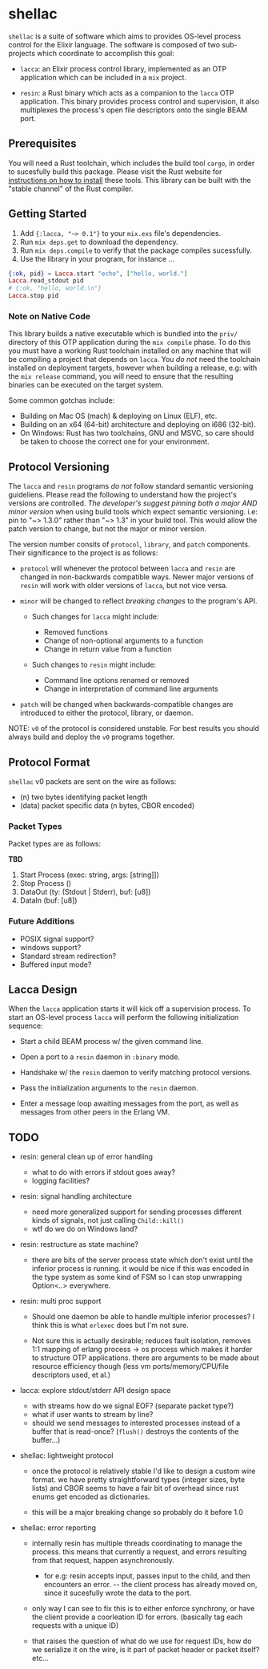 # shellac

`shellac` is a suite of software which aims to provides OS-level 
process control for the Elixir language. The software is composed of two
sub-projects which coordinate to accomplish this goal:

- `lacca`: an Elixir process control library, implemented as
  an OTP application which can be included in a `mix` project.

- `resin`: a Rust binary which acts as a companion to the `lacca`
  OTP application. This binary provides process control and 
  supervision, it also multiplexes the process's open file descriptors
  onto the single BEAM port.


## Prerequisites

You will need a Rust toolchain, which includes the build tool `cargo`, in
order to sucesfully build this package. Please visit the Rust website for
[instructions on how to install][rust-install] these tools. This library
can be built with the "stable channel" of the Rust compiler.

[rust-install]: https://www.rust-lang.org/tools/install

## Getting Started

1. Add `{:lacca, "~> 0.1"}` to your `mix.exs` file's dependencies.
2. Run `mix deps.get` to download the dependency.
3. Run `mix deps.compile` to verify that the package compiles sucessfully.
4. Use the library in your program, for instance ...

```elixir
{:ok, pid} = Lacca.start "echo", ["hello, world."]
Lacca.read_stdout pid
# {:ok, "hello, world.\n"}
Lacca.stop pid
```

### Note on Native Code 

This library builds a native executable which is bundled into the `priv/`
directory of this OTP application during the `mix compile` phase. To do
this you must have a working Rust toolchain installed on any machine that
will be compiling a project that depends on `lacca`. You *do not* need the
toolchain installed on deployment targets, however when building a release,
e.g: with the `mix release` command, you will need to ensure that the resulting
binaries can be executed on the target system.

Some common gotchas include:

- Building on Mac OS (mach) & deploying on Linux (ELF), etc.
- Building on an x64 (64-bit) architecture and deploying on i686 (32-bit).
- On Windows: Rust has two toolchains, GNU and MSVC, so care should be taken
  to choose the correct one for your environment.

## Protocol Versioning

The `lacca` and `resin` programs *do not* follow standard semantic versioning
guideliens. Please read the following to understand how the project's versions
are controlled. *The developer's suggest pinning both a major AND minor version*
when using build tools which expect semantic versioning. i.e: pin to
"\~> 1.3.0" rather than "\~> 1.3" in your build tool. This would allow the patch
version to change, but not the major or minor version.

The version number consits of `protocol`, `library`, and `patch` components.
Their significance to the project is as follows:

- `protocol` will whenever the protocol between `lacca` and `resin` are
  changed in non-backwards compatible ways. Newer major versions of `resin` 
  will work with older versions of `lacca`, but not vice versa.

- `minor` will be changed to reflect *breaking changes* to the program's API.
  - Such changes for `lacca` might include:
    - Removed functions
    - Change of non-optional arguments to a function
    - Change in return value from a function

  - Such changes to `resin` might include:
    - Command line options renamed or removed
    - Change in interpretation of command line arguments

- `patch` will be changed when backwards-compatible changes are introduced
  to either the protocol, library, or daemon.

NOTE: `v0` of the protocol is considered unstable. For best results 
you should always build and deploy the `v0` programs together.

## Protocol Format

`shellac` v0 packets are sent on the wire as follows:

- (n) 		two bytes identifying packet length
- (data)	packet specific data (n bytes, CBOR encoded)

### Packet Types

Packet types are as follows:

**TBD**

1. Start Process 	(exec: string, args: [string]])
2. Stop Process 	()
3. DataOut 			(ty: (Stdout | Stderr), buf: [u8])
5. DataIn 			(buf: [u8])

### Future Additions

- POSIX signal support?
- windows support?
- Standard stream redirection?
- Buffered input mode?

## Lacca Design

When the `lacca` application starts it will kick off a supervision
process. To start an OS-level process `lacca` will perform the
following initialization sequence:

- Start a child BEAM process w/ the given command line.

- Open a port to a `resin` daemon in `:binary` mode.

- Handshake w/ the `resin` daemon to verify matching protocol versions.

- Pass the initialization arguments to the `resin` daemon.

- Enter a message loop awaiting messages from the port, as well
  as messages from other peers in the Erlang VM.


## TODO

- resin: general clean up of error handling
  - what to do with errors if stdout goes away?
  - logging facilities?

- resin: signal handling architecture
  - need more generalized support for sending processes different kinds of
    signals, not just calling `Child::kill()`
  - wtf do we do on Windows land?

- resin: restructure as state machine?
  - there are bits of the server process state which don't exist until the
    inferior process is running. it would be nice if this was encoded in the
    type system as some kind of FSM so I can stop unwrapping Option<..>
    everywhere.

- resin: multi proc support
  - Should one daemon be able to handle multiple inferior processes?
    I think this is what `erlexec` does but I'm not sure.

  - Not sure this is actually desirable; reduces fault isolation, removes
    1:1 mapping of erlang process -> os process which makes it harder to
    structure OTP applications. there are arguments to be made about resource
    efficiency though (less vm ports/memory/CPU/file descriptors used, et al.)


- lacca: explore stdout/stderr API design space
  - with streams how do we signal EOF? (separate packet type?)
  - what if user wants to stream by line?
  - should we send messages to interested processes instead of a
    buffer that is read-once? (`flush()` destroys the contents of the
    buffer...)

- shellac: lightweight protocol
  - once the protocol is relatively stable I'd like to design a custom
    wire format. we have pretty straightforward types (integer sizes, byte lists)
    and CBOR seems to have a fair bit of overhead since rust enums get encoded
    as dictionaries.

  - this will be a major breaking change so probably do it before 1.0

- shellac: error reporting
  - internally resin has multiple threads coordinating to manage the process.
    this means that currently a request, and errors resulting from that request,
    happen asynchronously.

    - for e.g: resin accepts input, passes input to the child, and then encounters
      an error. -- the client process has already moved on, since it sucesfully wrote
      the data to the port.

  - only way I can see to fix this is to either enforce synchrony, or have the client
    provide a coorleation ID for errors. (basically tag each requests with a unique ID)

  - that raises the question of what do we use for request IDs, how do we serialize it
    on the wire, is it part of packet header or packet itself? etc...
